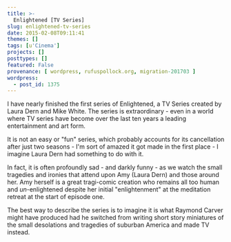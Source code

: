 ```yaml
---
title: >-
  Enlightened [TV Series]
slug: enlightened-tv-series
date: 2015-02-08T09:11:41
themes: []
tags: [u'Cinema']
projects: []
posttypes: []
featured: False
provenance: [ wordpress, rufuspollock.org, migration-201703 ]
wordpress:
  - post_id: 1375
---
```


I have nearly finished the first series of Enlightened, a TV Series created by Laura Dern and Mike White. The series is extraordinary - even in a world where TV series have become over the last ten years a leading entertainment and art form.

It is not an easy or "fun" series, which probably accounts for its cancellation after just two seasons - I'm sort of amazed it got made in the first place - I imagine Laura Dern had something to do with it.

In fact, it is often profoundly sad - and darkly funny - as we watch the small tragedies and ironies that attend upon Amy (Laura Dern) and those around her. Amy herself is a great tragi-comic creation who remains all too human and *un*-enlightened despite her initial "enlightenment" at the meditation retreat at the start of episode one.

The best way to describe the series is to imagine it is what Raymond Carver might have produced had he switched from writing short story miniatures of the small desolations and tragedies of suburban America and made TV instead.

